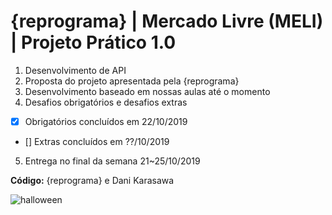 <h1>{reprograma} | Mercado Livre (MELI) | Projeto Prático 1.0</h1>

1. Desenvolvimento de API
2. Proposta do projeto apresentada pela {reprograma}
3. Desenvolvimento baseado em nossas aulas até o momento 
4. Desafios obrigatórios e desafios extras
- [x] Obrigatórios concluídos em 22/10/2019
- [] Extras concluídos em ??/10/2019
5. Entrega no final da semana 21~25/10/2019

**Código:** {reprograma} e Dani Karasawa

![halloween](https://user-images.githubusercontent.com/47070250/67342556-df83a180-f508-11e9-8b91-9bf599e9a76d.gif)
